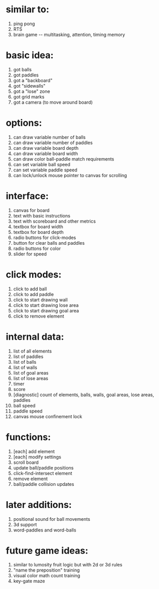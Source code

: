 # similar to:
1) ping pong
2) RTS
3) brain game -- multitasking, attention, timing memory

# basic idea:
1) got balls
2) got paddles
3) got a "backboard"
4) got "sidewalls"
5) got a "lose" zone
6) got grid marks
7) got a camera (to move around board)

# options:
1) can draw variable number of balls
2) can draw variable number of paddles
3) can draw variable board depth
4) can draw variable board width
5) can draw color ball-paddle match requirements
6) can set variable ball speed
7) can set variable paddle speed
8) can lock/unlock mouse pointer to canvas for scrolling

# interface:
1) canvas for board
2) text with basic instructions
3) text with scoreboard and other metrics
4) textbox for board width
5) textbox for board depth
6) radio buttons for click-modes
7) button for clear balls and paddles
8) radio buttons for color
9) slider for speed

# click modes:
1) click to add ball
2) click to add paddle
3) click to start drawing wall
4) click to start drawing lose area
5) click to start drawing goal area
6) click to remove element

# internal data:
1) list of all elements
2) list of paddles
3) list of balls
4) list of walls
5) list of goal areas
6) list of lose areas
7) timer
8) score
9) [diagnostic] count of elements, balls, walls, goal areas, lose areas, paddles
10) ball speed
11) paddle speed
12) canvas mouse confinement lock

# functions:
1) [each] add element
2) [each] modify settings
3) scroll board
4) update ball/paddle positions
5) click-find-intersect element
6) remove element
7) ball/paddle collision updates

# later additions:
1) positional sound for ball movements
2) 3d support
3) word-paddles and word-balls

# future game ideas:
1) similar to lumosity fruit logic but with 2d or 3d rules
3) "name the preposition" training
4) visual color math count training
5) key-gate maze
